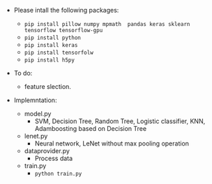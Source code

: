 - Please intall the following packages:
    - `pip install pillow numpy mpmath  pandas keras sklearn tensorflow tensorflow-gpu`
    - `pip install python`
    - `pip install keras`
    - `pip install tensorfolw`
    - `pip install h5py`

-  To do:
    - feature slection.

- Implemntation:
    - model.py
        - SVM, Decision Tree, Random Tree, Logistic classifier, KNN, Adamboosting based on Decision Tree
    - lenet.py
        - Neural network, LeNet without max pooling operation
    - dataprovider.py
        - Process data
    - train.py
        - `python train.py`
        
    
   